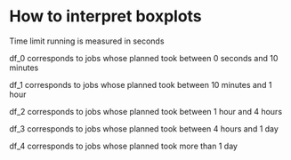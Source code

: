 # How to interpret boxplots

Time limit running is measured in seconds

df_0 corresponds to jobs whose planned took between 0 seconds and 10 minutes

df_1 corresponds to jobs whose planned took between 10 minutes and 1 hour

df_2 corresponds to jobs whose planned took between 1 hour and 4 hours

df_3 corresponds to jobs whose planned took between 4 hours and 1 day

df_4 corresponds to jobs whose planned took more than 1 day
